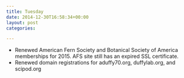 ```yaml
---
title: Tuesday
date: 2014-12-30T16:58:34+00:00
layout: post
categories:

---
```

  * Renewed American Fern Society and Botanical Society of America memberships for 2015. AFS site still has an expired SSL certificate.
  * Renewed domain registrations for aduffy70.org, duffylab.org, and scipod.org
